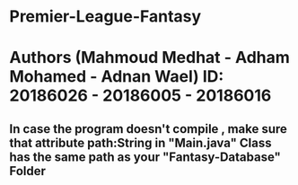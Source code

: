 # Premier-League-Fantasy
# Authors (Mahmoud Medhat - Adham Mohamed - Adnan Wael) ID: 20186026 - 20186005 - 20186016
 ## In case the program doesn't compile , make sure that attribute path:String in "Main.java" Class has the same path as your "Fantasy-Database" Folder
